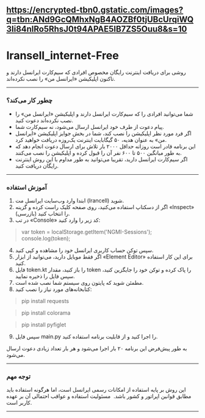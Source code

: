 https://encrypted-tbn0.gstatic.com/images?q=tbn:ANd9GcQMhxNgB4AOZBf0tjUBcUrqiWQ3Ii84nlRo5RhsJ0t94APAE5IB7ZS5Ouu8&s=10
---

# Iransell_internet-Free

روشی برای دریافت اینترنت رایگان مخصوص افرادی که سیم‌کارت ایرانسل دارند و تاکنون اپلیکیشن «ایرانسل من» را نصب نکرده‌اند.

---

### چطور کار می‌کند؟

- شما می‌توانید افرادی را که سیم‌کارت ایرانسل دارند و اپلیکیشن «ایرانسل من» را نصب نکرده‌اند دعوت کنید.  
- پیام دعوت از طرف خود ایرانسل ارسال می‌شود، نه سیم‌کارت شما.  
- اگر فرد مورد نظر اپلیکیشن را نصب کند، شما در بخش جوایز اپلیکیشن «ایرانسل من» به عنوان هدیه، ۵۰ گیگابایت اینترنت یک‌روزه دریافت خواهید کرد.  
- این برنامه قادر است روزانه حداقل ۲۰۰۰ بار تلاش برای ارسال دعوت انجام دهد که به طور میانگین ۵۰۰ تا ۶۰۰ نفر آن را قبول کرده و اپلیکیشن را نصب می‌کنند.  
- اگر سیم‌کارت ایرانسل دارید، تقریبا می‌توانید به طور مداوم با این روش اینترنت رایگان دریافت کنید.

---

### آموزش استفاده

1. ابتدا وارد وب‌سایت ایرانسل مت (Irancell) شوید.  
2. اگر از دسکتاپ استفاده می‌کنید، روی صفحه کلیک راست کرده و گزینه «Inspect» (بازرسی) را انتخاب کنید.  
3. در تب «Console» کد زیر را وارد کنید:

>var token = localStorage.getItem('NGMI-Sessions');
>console.log(token);


4. سپس توکن حساب کاربری ایرانسل خود را مشاهده و کپی کنید.  
5. اگر فقط موبایل دارید، می‌توانید از ابزار «Element Editor» برای این کار استفاده کنید.  
6. فایل token.kt را باز کنید، مقدار token را پاک کرده و توکن خود را جایگزین کنید، سپس فایل را ذخیره نمایید.  
7. مطمئن شوید که پایتون روی سیستم شما نصب شده است.  
8. کتابخانه‌های مورد نیاز را نصب کنید:

>pip install requests

>pip install colorama

>pip install pyfiglet


9. سپس فایل main.py را اجرا کنید و از قابلیت برنامه استفاده کنید.  

به طور پیش‌فرض این برنامه ۲۰ بار اجرا می‌شود و هر بار تعداد زیادی دعوت ارسال می‌شود.


---

### توجه مهم

این روش بر پایه استفاده از امکانات رسمی ایرانسل است، اما هرگونه استفاده باید مطابق قوانین اپراتور و کشور باشد.  
مسئولیت استفاده و عواقب احتمالی آن بر عهده کاربر است.

---
